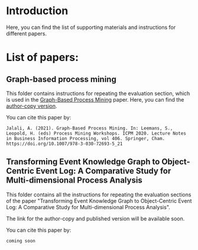# Introduction
Here, you can find the list of supporting materials and instructions for different papers.

# List of papers:

## Graph-based process mining
This folder contains instructions for repeating the evaluation section, which is used in the [Graph-Based Process Mining](https://link.springer.com/chapter/10.1007/978-3-030-72693-5_21) paper. Here, you can find the [author-copy version](https://www.researchgate.net/publication/350507512_Graph-Based_Process_Mining).

You can cite this paper by:
```
Jalali, A. (2021). Graph-Based Process Mining. In: Leemans, S., Leopold, H. (eds) Process Mining Workshops. ICPM 2020. Lecture Notes in Business Information Processing, vol 406. Springer, Cham. https://doi.org/10.1007/978-3-030-72693-5_21
```

## Transforming Event Knowledge Graph to Object-Centric Event Log: A Comparative Study for Multi-dimensional Process Analysis
This folder contains all the instructions for repeating the evaluation sections of the paper "Transforming Event Knowledge Graph to Object-Centric Event Log: A Comparative Study for Multi-dimensional Process Analysis". 

The link for the author-copy and published version will be available soon.

You can cite this paper by:
```
coming soon
```

